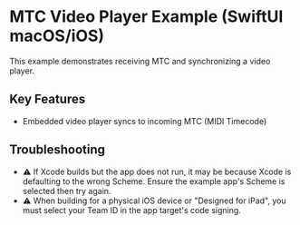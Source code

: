 # MTC Video Player Example (SwiftUI macOS/iOS)

This example demonstrates receiving MTC and synchronizing a video player.

## Key Features

- Embedded video player syncs to incoming MTC (MIDI Timecode)

## Troubleshooting

- ⚠️ If Xcode builds but the app does not run, it may be because Xcode is defaulting to the wrong Scheme. Ensure the example app's Scheme is selected then try again.
- ⚠️ When building for a physical iOS device or "Designed for iPad", you must select your Team ID in the app target's code signing.
